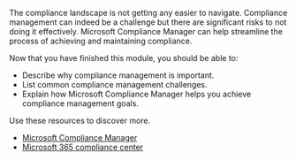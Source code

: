The compliance landscape is not getting any easier to navigate. Compliance management can indeed be a challenge but there are significant risks to not doing it effectively. Microsoft Compliance Manager can help streamline the process of achieving and maintaining compliance.

Now that you have finished this module, you should be able to:
  
- Describe why compliance management is important.
- List common compliance management challenges.
- Explain how Microsoft Compliance Manager helps you achieve compliance management goals.


Use these resources to discover more.

- [Microsoft Compliance Manager](https://docs.microsoft.com/microsoft-365/compliance/compliance-manager-overview?azure-portal=true)
- [Microsoft 365 compliance center](https://docs.microsoft.com/microsoft-365/compliance/microsoft-365-compliance-center?azure-portal=true)


